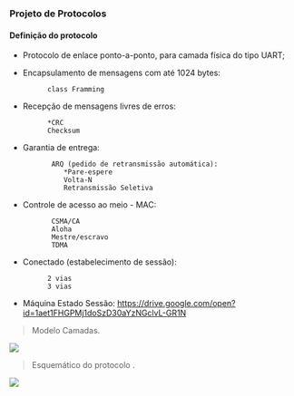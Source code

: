 ### **Projeto de Protocolos**
#### **Definição do protocolo**

- Protocolo de enlace ponto-a-ponto, para camada física do tipo UART;

- Encapsulamento de mensagens com até 1024 bytes:

			class Framming

- Recepção de mensagens livres de erros:

			*CRC
			Checksum

- Garantia de entrega:

			 ARQ (pedido de retransmissão automática):
				*Pare-espere
				Volta-N
				Retransmissão Seletiva

- Controle de acesso ao meio - MAC:

			 CSMA/CA
			 Aloha
			 Mestre/escravo
			 TDMA

- Conectado (estabelecimento de sessão):

			2 vias
			3 vias

- Máquina Estado Sessão:
https://drive.google.com/open?id=1aet1FHGPMj1doSzD30aYzNGclvL-GR1N

>Modelo Camadas.
>
![](https://github.com/viniciusluzsouza/ptc/blob/master/Modelo%20Camadas.png)

>Esquemático do protocolo .
>
![](https://github.com/viniciusluzsouza/ptc/blob/master/Protocol.png)
